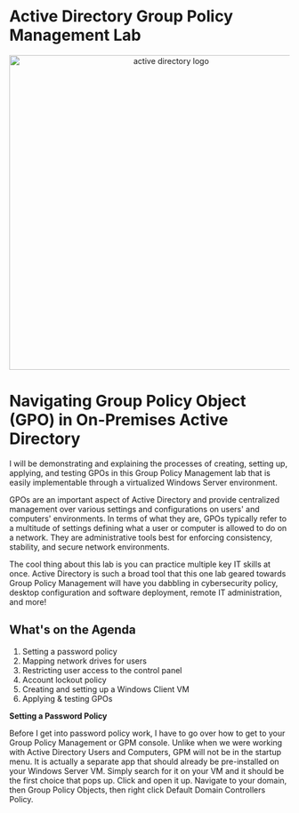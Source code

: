 # Active Directory Group Policy Management Lab
<p align="center">
<img width="566" src="https://www.31west.net/wp-content/uploads/2022/11/what-is-active-directory-and-why-is-it-used.png.avif" alt="active directory logo" /> </p>

<h1>Navigating Group Policy Object (GPO) in On-Premises Active Directory</h1>
<p>I will be demonstrating and explaining the processes of creating, setting up, applying, and testing GPOs in this Group Policy Management lab that is easily implementable through a virtualized Windows Server environment.</p>

<p>GPOs are an important aspect of Active Directory and provide centralized management over various settings and configurations on users' and computers' environments. In terms of what they are, GPOs typically refer to a multitude of settings defining what a user or computer is allowed to do on a network. They are administrative tools best for enforcing consistency, stability, and secure network environments.</p>

<p>The cool thing about this lab is you can practice multiple key IT skills at once. Active Directory is such a broad tool that this one lab geared towards Group Policy Management will have you dabbling in cybersecurity policy, desktop configuration and software deployment, remote IT administration, and more!</p>

<h2>What's on the Agenda</h2>

  1. Setting a password policy
  2. Mapping network drives for users
  3. Restricting user access to the control panel
  4. Account lockout policy
  5. Creating and setting up a Windows Client VM
  6. Applying & testing GPOs

**Setting a Password Policy**
<p>Before I get into password policy work, I have to go over how to get to your Group Policy Management or GPM console. Unlike when we were working with Active Directory Users and Computers, GPM will not be in the startup menu. It is actually a separate app that should already be pre-installed on your Windows Server VM. Simply search for it on your VM and it should be the first choice that pops up. Click and open it up. Navigate to your domain, then Group Policy Objects, then right click Default Domain Controllers Policy. </p>

